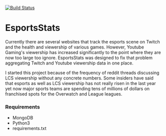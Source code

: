 [![Build Status](https://travis-ci.org/RowanMeara/EsportsStats.svg?branch=master)](https://travis-ci.org/RowanMeara/EsportsStats)
# EsportsStats
Currently there are several websites that track the esports scene on Twitch and 
the health and viewership of various games. However, Youtube Gaming's 
viewership has increased significantly to the point where they are now too 
large too ignore.  EsportsStats was designed to fix that problem aggregating 
Twitch and Youtube viewership data in one place.  

I started this project because of the frequency of reddit threads discussing 
LCS viewership without any concrete numbers.  Some insiders have said that 
esports as well as LCS viewership has not really risen in the last year yet 
now major sports teams are spending tens of millions of dollars on 
franchised spots for the Overwatch and League leagues.

### Requirements
* MongoDB
* Python3
* requirements.txt


